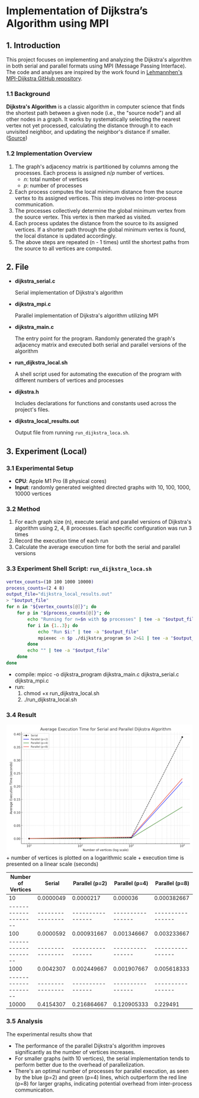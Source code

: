 # Implementation of Dijkstra’s Algorithm using MPI

## 1. Introduction

This project focuses on implementing and analyzing the Dijkstra's algorithm in both serial and parallel formats using MPI (Message Passing Interface). The code and analyses are inspired by the work found in [Lehmannhen's MPI-Dijkstra GitHub repository](https://github.com/Lehmannhen/MPI-Dijkstra/tree/master).

### 1.1 Background

**Dijkstra's Algorithm** is a classic algorithm in computer science that finds the shortest path between a given node (i.e., the "source node") and all other nodes in a graph. It works by systematically selecting the nearest vertex not yet processed, calculating the distance through it to each unvisited neighbor, and updating the neighbor's distance if smaller. ([Source](https://www.freecodecamp.org/news/dijkstras-shortest-path-algorithm-visual-introduction/#:~:text=Dijkstra%27s%20Algorithm%20finds%20the%20shortest,node%20and%20all%20other%20nodes.))

### 1.2 Implementation Overview

1. The graph's adjacency matrix is partitioned by columns among the processes. Each process is assigned $n/p$ number of vertices.
   + $n$: total number of vertices
   + $p$: number of processes
2. Each process computes the local minimum distance from the source vertex to its assigned vertices. This step involves no inter-process communication.
3. The processes collectively determine the global minimum vertex from the source vertex. This vertex is then marked as visited.
4. Each process updates the distance from the source to its assigned vertices. If a shorter path through the global minimum vertex is found, the local distance is updated accordingly.
5. The above steps are repeated (n - 1 times) until the shortest paths from the source to all vertices are computed.

## 2. File
* **dijkstra_serial.c**

  Serial implementation of Dijkstra's algorithm

* **dijkstra_mpi.c**

  Parallel implementation of Dijkstra's algorithm utilizing MPI

* **dijkstra_main.c**

  The entry point for the program. Randomly generated the graph's adjacency matrix and executed both serial and parallel versions of the algorithm
  
* **run_dijkstra_local.sh**

  A shell script used for automating the execution of the program with different numbers of vertices and processes

* **dijkstra.h**

  Includes declarations for functions and constants used across the project's files.

* **dijkstra_local_results.out**

  Output file from running `run_dijkstra_loca.sh`.

## 3. Experiment (Local)

### 3.1 Experimental Setup

* **CPU**: Apple M1 Pro (8 physical cores)
* **Input**: randomly generated weighted directed graphs with 10, 100, 1000, 10000 vertices

### 3.2 Method

1. For each graph size (n), execute serial and parallel versions of Dijkstra's algorithm using 2, 4, 8 processes. Each specific configuration was run 3 times
2. Record the execution time of each run
3. Calculate the average execution time for both the serial and parallel versions 

### 3.3 Experiment Shell Script: `run_dijkstra_loca.sh`

```bash
vertex_counts=(10 100 1000 10000)
process_counts=(2 4 8)
output_file="dijkstra_local_results.out"
> "$output_file"
for n in "${vertex_counts[@]}"; do
    for p in "${process_counts[@]}"; do
        echo "Running for n=$n with $p processes" | tee -a "$output_file"
        for i in {1..3}; do
            echo "Run $i:" | tee -a "$output_file"
            mpiexec -n $p ./dijkstra_program $n 2>&1 | tee -a "$output_file"
        done
        echo "" | tee -a "$output_file"
    done
done
```
+ compile: mpicc -o dijkstra_program dijkstra_main.c dijkstra_serial.c dijkstra_mpi.c
+ run: 
    1. chmod +x run_dijkstra_local.sh
    2. ./run_dijkstra_local.sh

### 3.4 Result

<img src="imgs/local_result_graph.png" style="zoom:80%;" />
+ number of vertices is plotted on a logarithmic scale
+ execution time is presented on a linear scale (seconds)

| Number of Vertices |     Serial     | Parallel (p=2) | Parallel (p=4) | Parallel (p=8) |
|--------------------|----------------|----------------|----------------|----------------|
|                  10|       0.0000049|       0.0000217|        0.000036|     0.000382667|
|--------------------|----------------|----------------|----------------|----------------|
|                 100|       0.0000592|     0.000931667|     0.001346667|     0.003233667|
|--------------------|----------------|----------------|----------------|----------------|
|                1000|       0.0042307|     0.002449667|     0.001907667|     0.005618333|
|--------------------|----------------|----------------|----------------|----------------|
|               10000|       0.4154307|     0.216864667|     0.120905333|        0.229491|

### 3.5 Analysis

The experimental results show that
+ The performance of the parallel Dijkstra's algorithm improves significantly as the number of vertices increases.
+ For smaller graphs (with 10 vertices), the serial implementation tends to perform better due to the overhead of parallelization.
+ There's an optimal number of processes for parallel execution, as seen by the blue (p=2) and green (p=4) lines, which outperform the red line (p=8) for larger graphs, indicating potential overhead from inter-process communication.
